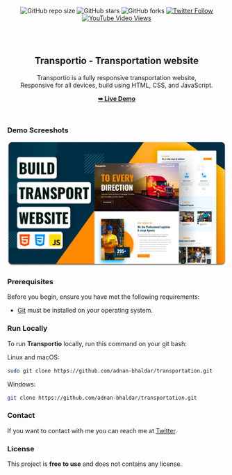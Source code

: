 <div align="center">
  
  ![GitHub repo size](https://img.shields.io/github/repo-size/adnan-bhaldar/transportation)
  ![GitHub stars](https://img.shields.io/github/stars/adnan-bhaldar/transportation?style=social)
  ![GitHub forks](https://img.shields.io/github/forks/adnan-bhaldar/transportation?style=social)
[![Twitter Follow](https://img.shields.io/twitter/follow/Adnan__Bhaldar?style=social)](https://twitter.com/intent/follow?screen_name=Adnan__Bhaldar)
  [![YouTube Video Views](https://img.shields.io/youtube/views/55n9hx6QmVA?style=social)](https://youtu.be/55n9hx6QmVA)

  <br />
  <br />

  <h2 align="center">Transportio - Transportation website</h2>

  Transportio is a fully responsive transportation website, <br />Responsive for all devices, build using HTML, CSS, and JavaScript.

  <a href="https://adnan-bhaldar.github.io/transportation/"><strong>➥ Live Demo</strong></a>

</div>

<br />

### Demo Screeshots

![Transportio Desktop Demo](./readme-images/desktop.png "Desktop Demo")

### Prerequisites

Before you begin, ensure you have met the following requirements:

* [Git](https://git-scm.com/downloads "Download Git") must be installed on your operating system.

### Run Locally

To run **Transportio** locally, run this command on your git bash:

Linux and macOS:

```bash
sudo git clone https://github.com/adnan-bhaldar/transportation.git
```

Windows:

```bash
git clone https://github.com/adnan-bhaldar/transportation.git
```

### Contact

If you want to contact with me you can reach me at [Twitter](https://www.twitter.com/Adnan__Bhaldarr).

### License

This project is **free to use** and does not contains any license.

